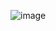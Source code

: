 ![image](https://user-images.githubusercontent.com/106522573/189792854-9ae503a6-6037-4f0e-b686-71b8f500d76d.png)

